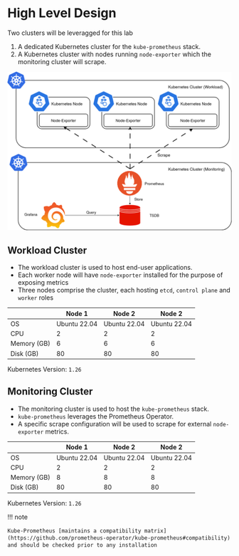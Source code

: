 # High Level Design

Two clusters will be leveragged for this lab

1. A dedicated Kubernetes cluster for the `kube-prometheus` stack.
2. A Kubernetes cluster with nodes running `node-exporter` which the monitoring cluster will scrape.

![img.png](../Images/prometheus-architecture.png)

## Workload Cluster

* The workload cluster is used to host end-user applications.
* Each worker node will have `node-exporter` installed for the purpose of exposing metrics
* Three nodes comprise the cluster, each hosting `etcd`, `control plane` and `worker` roles

|             | Node 1       | Node 2       | Node 2       |
|-------------|--------------|--------------|--------------|
| OS          | Ubuntu 22.04 | Ubuntu 22.04 | Ubuntu 22.04 |
| CPU         | 2            | 2            | 2            |
| Memory (GB) | 6            | 6            | 6            |
| Disk (GB)   | 80           | 80           | 80           |

Kubernetes Version: `1.26`


## Monitoring Cluster

* The monitoring cluster is used to host the `kube-prometheus` stack.
* `kube-prometheus` leverages the Prometheus Operator.
* A specific scrape configuration will be used to scrape for external `node-exporter` metrics.

|             | Node 1       | Node 2       | Node 2       |
|-------------|--------------|--------------|--------------|
| OS          | Ubuntu 22.04 | Ubuntu 22.04 | Ubuntu 22.04 |
| CPU         | 2            | 2            | 2            |
| Memory (GB) | 8            | 8            | 8            |
| Disk (GB)   | 80           | 80           | 80           |

Kubernetes Version: `1.26`

!!! note

    Kube-Prometheus [maintains a compatibility matrix](https://github.com/prometheus-operator/kube-prometheus#compatibility)
    and should be checked prior to any installation
    